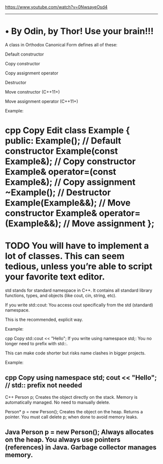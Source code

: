 https://www.youtube.com/watch?v=0NwsayeOsd4

--------------------------------------------------------------
• By Odin, by Thor! Use your brain!!!
=============================================================
A class in Orthodox Canonical Form defines all of these:

Default constructor

Copy constructor

Copy assignment operator

Destructor

Move constructor (C++11+)

Move assignment operator (C++11+)

Example:

cpp
Copy
Edit
class Example {
public:
    Example();                          // Default constructor
    Example(const Example&);            // Copy constructor
    Example& operator=(const Example&); // Copy assignment
    ~Example();                         // Destructor
    Example(Example&&);                 // Move constructor
    Example& operator=(Example&&);      // Move assignment
};
================================================================
**TODO**
You will have to implement a lot of classes. This can seem tedious,
unless you’re able to script your favorite text editor.
================================================================

std stands for standard namespace in C++.
It contains all standard library functions, types, and objects (like cout, cin, string, etc).

If you write std::cout:
You access cout specifically from the std (standard) namespace.

This is the recommended, explicit way.

Example:

cpp
Copy
std::cout << "Hello";
If you write using namespace std;:
You no longer need to prefix with std::.

This can make code shorter but risks name clashes in bigger projects.

Example:

cpp
Copy
using namespace std;
cout << "Hello"; // std:: prefix not needed
-------------------------------------------------------------------

C++
Person p;
Creates the object directly on the stack.
Memory is automatically managed.
No need to manually delete.

Person* p = new Person();
Creates the object on the heap.
Returns a pointer.
You must call delete p; when done to avoid memory leaks.

Java
Person p = new Person();
Always allocates on the heap.
You always use pointers (references) in Java.
Garbage collector manages memory.
-------------------------------------------------------------------
